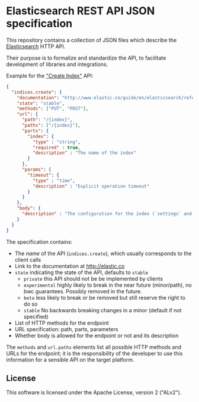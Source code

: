 # Elasticsearch REST API JSON specification

This repository contains a collection of JSON files which describe the [Elasticsearch](http://elastic.co) HTTP API.

Their purpose is to formalize and standardize the API, to facilitate development of libraries and integrations.

Example for the ["Create Index"](http://www.elastic.co/guide/en/elasticsearch/reference/master/indices-create-index.html) API:

```json
{
  "indices.create": {
    "documentation": "http://www.elastic.co/guide/en/elasticsearch/reference/master/indices-create-index.html",
    "state": "stable",
    "methods": ["PUT", "POST"],
    "url": {
      "path": "/{index}",
      "paths": ["/{index}"],
      "parts": {
        "index": {
          "type" : "string",
          "required" : true,
          "description" : "The name of the index"
        }
      },
      "params": {
        "timeout": {
          "type" : "time",
          "description" : "Explicit operation timeout"
        }
      }
    },
    "body": {
      "description" : "The configuration for the index (`settings` and `mappings`)"
    }
  }
}
```

The specification contains:

* The _name_ of the API (`indices.create`), which usually corresponds to the client calls
* Link to the documentation at <http://elastic.co>
* `state` indicating the state of the API, defaults to `stable`
    * `private` this API should not be be implemented by clients
    * `experimental` highly likely to break in the near future (minor/path), no bwc guarantees. 
    Possibly removed in the future.
    * `beta` less likely to break or be removed but still reserve the right to do so
    * `stable` No backwards breaking changes in a minor (default if not specified)
* List of HTTP methods for the endpoint
* URL specification: path, parts, parameters
* Whether body is allowed for the endpoint or not and its description


The `methods` and `url.paths` elements list all possible HTTP methods and URLs for the endpoint;
it is the responsibility of the developer to use this information for a sensible API on the target platform.

## License

This software is licensed under the Apache License, version 2 ("ALv2").
